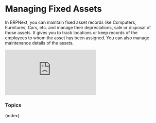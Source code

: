 <!-- add-breadcrumbs -->
# Managing Fixed Assets

In ERPNext, you can maintain fixed asset records like Computers, Furnitures, Cars, etc. and manage their depreciations, sale or disposal of those assets. It gives you to track locations or keep records of the employees to whom the asset has been assigned. You can also manage maintenance details of the assets.

<div class="embed-container">
    <iframe src="https://www.youtube.com/embed/I-K8pLRmvSo" frameborder="0" allow="autoplay; encrypted-media" allowfullscreen>
    </iframe>
</div>


### Topics

{index}
